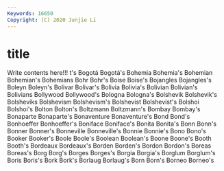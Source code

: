 ```yaml
---
Keywords: 16650
Copyright: (C) 2020 Junjie Li
---
```


# title

Write contents here!!!
t's 
Bogotá 
Bogotá's 
Bohemia 
Bohemia's 
Bohemian 
Bohemian's 
Bohemians 
Bohr 
Bohr's
Boise 
Boise's 
Bojangles 
Bojangles's 
Boleyn 
Boleyn's 
Bolivar 
Bolivar's 
Bolivia 
Bolivia's
Bolivian 
Bolivian's 
Bolivians 
Bollywood 
Bollywood's 
Bologna 
Bologna's 
Bolshevik 
Bolshevik's 
Bolsheviks
Bolshevism 
Bolshevism's 
Bolshevist 
Bolshevist's 
Bolshoi 
Bolshoi's 
Bolton 
Bolton's 
Boltzmann 
Boltzmann's
Bombay 
Bombay's 
Bonaparte 
Bonaparte's 
Bonaventure 
Bonaventure's 
Bond 
Bond's 
Bonhoeffer 
Bonhoeffer's
Boniface 
Boniface's 
Bonita 
Bonita's 
Bonn 
Bonn's 
Bonner 
Bonner's 
Bonneville 
Bonneville's
Bonnie 
Bonnie's 
Bono 
Bono's 
Booker 
Booker's 
Boole 
Boole's 
Boolean 
Boolean's
Boone 
Boone's 
Booth 
Booth's 
Bordeaux 
Bordeaux's 
Borden 
Borden's 
Bordon 
Bordon's
Boreas 
Boreas's 
Borg 
Borg's 
Borges 
Borges's 
Borgia 
Borgia's 
Borglum 
Borglum's
Boris 
Boris's 
Bork 
Bork's 
Borlaug 
Borlaug's 
Born 
Born's 
Borneo 
Borneo's
